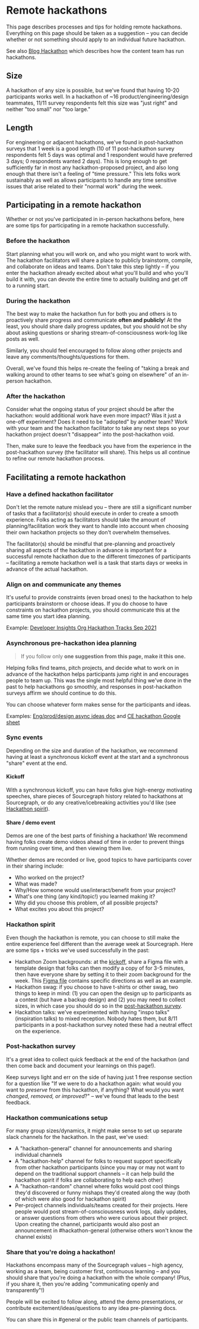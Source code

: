 # Remote hackathons

This page describes processes and tips for holding remote hackathons. Everything on this page should be taken as a suggestion – you can decide whether or not something should apply to an individual future hackathon.

See also [Blog Hackathon](../../marketing/content/editorial/blog_hackathon.md) which describes how the content team has run hackathons.

## Size

A hackathon of any size is possible, but we've found that having 10-20 participants works well. In a hackathon of ~16 product/engineering/design teammates, 11/11 survey respondents felt this size was "just right" and neither "too small" nor "too large."

## Length

For engineering or adjacent hackathons, we've found in post-hackathon surveys that 1 week is a good length (10 of 11 post-hackathon survey respondents felt 5 days was optimal and 1 respondent would have preferred 3 days; 0 respondents wanted 2 days). This is long enough to get sufficiently far in most any hackathon-proposed project, and also long enough that there isn't a feeling of "time pressure." This lets folks work sustainably as well as allows participants to handle any time sensitive issues that arise related to their "normal work" during the week.

## Participating in a remote hackathon

Whether or not you've participated in in-person hackathons before, here are some tips for participating in a remote hackathon successfully.

### Before the hackathon

Start planning what you will work on, and who you might want to work with. The hackathon facilitators will share a place to publicly brainstorm, compile, and collaborate on ideas and teams. Don't take this step lightly – if you enter the hackathon already excited about what you'll build and who you'll build it with, you can devote the entire time to actually building and get off to a running start.

### During the hackathon

The best way to make the hackathon fun for both you and others is to proactively share progress and communicate **often and publicly**! At the least, you should share daily progress updates, but you should not be shy about asking questions or sharing stream-of-consciousness work-log like posts as well.

Similarly, you should feel encouraged to follow along other projects and leave any comments/thoughts/questions for them.

Overall, we've found this helps re-create the feeling of "taking a break and walking around to other teams to see what's going on elsewhere" of an in-person hackathon.

### After the hackathon

Consider what the ongoing status of your project should be after the hackathon: would additional work have even more impact? Was it just a one-off experiment? Does it need to be "adopted" by another team? Work with your team and the hackathon facilitator to take any next steps so your hackathon project doesn't "disappear" into the post-hackathon void.

Then, make sure to leave the feedback you have from the experience in the post-hackathon survey (the facilitator will share). This helps us all continue to refine our remote hackathon process.

## Facilitating a remote hackathon

### Have a defined hackathon facilitator

Don't let the remote nature mislead you – there are still a significant number of tasks that a facilitator(s) should execute in order to create a smooth experience. Folks acting as facilitators should take the amount of planning/facilitation work they want to handle into account when choosing their own hackathon projects so they don't overwhelm themselves.

The facilitator(s) should be mindful that pre-planning and proactively sharing all aspects of the hackathon in advance is important for a successful remote hackathon due to the different timezones of participants – facilitating a remote hackathon well is a task that starts days or weeks in advance of the actual hackathon.

### Align on and communicate any themes

It's useful to provide constraints (even broad ones) to the hackathon to help participants brainstorm or choose ideas. If you do choose to have constraints on hackathon projects, you should communicate this at the same time you start idea planning.

Example: [Developer Insights Org Hackathon Tracks Sep 2021](https://docs.google.com/presentation/d/1zc4BvNI1JWEerG8i7qRqChcNKBOv2FoQDP3a0DVTlJA/edit#slide=id.geb4d1403a8_0_0)

### Asynchronous pre-hackathon idea planning

> If you follow only **one suggestion from this page, make it this one.**

Helping folks find teams, pitch projects, and decide what to work on in advance of the hackathon helps participants jump right in and encourages people to team up. This was the single most helpful thing we've done in the past to help hackathons go smoothly, and responses in post-hackathon surveys affirm we should continue to do this.

You can choose whatever form makes sense for the participants and ideas.

Examples: [Eng/prod/design async ideas doc](https://docs.google.com/document/d/1tPVFADGGp9uetgEQ0Agmpa-W_L11v3R1_UEsv5nzqjA/edit#heading=h.rddn8jkzwxg7) and [CE hackathon Google sheet](https://docs.google.com/spreadsheets/d/1R1BOmUBAOA6Mmt25rx75Lmfh4R-OIqgArD-0gHRD11M/edit#gid=0)

### Sync events

Depending on the size and duration of the hackathon, we recommend having at least a synchronous kickoff event at the start and a synchronous "share" event at the end.

#### Kickoff

With a synchronous kickoff, you can have folks give high-energy motivating speeches, share pieces of Sourcegraph history related to hackathons at Sourcegraph, or do any creative/icebreaking activities you'd like (see [Hackathon spirit](#hackathon-spirit)).

#### Share / demo event

Demos are one of the best parts of finishing a hackathon! We recommend having folks create demo videos ahead of time in order to prevent things from running over time, and then viewing them live.

Whether demos are recorded or live, good topics to have participants cover in their sharing include:

- Who worked on the project?
- What was made?
- Why/How someone would use/interact/benefit from your project?
- What's one thing (any kind/topic!) you learned making it?
- Why did you choose this problem, of all possible projects?
- What excites you about this project?

### Hackathon spirit

Even though the hackathon is remote, you can choose to still make the entire experience feel different than the average week at Sourcegraph. Here are some tips + tricks we've used successfully in the past:

- Hackathon Zoom backgrounds: at the [kickoff](#kickoff), share a Figma file with a template design that folks can then modify a copy of for 3-5 minutes, then have everyone share by setting it to their zoom background for the week. This [Figma file](https://www.figma.com/file/8Rvufqt6G4l0r809oJp0cU/Hackathon-Backgrounds?node-id=0%3A1) contains specific directions as well as an example.
- Hackathon swag: if you choose to have t-shirts or other swag, two things to keep in mind: (1) you can open the design up to participants as a contest (but have a backup design) and (2) you may need to collect sizes, in which case you should do so in the [post-hackathon survey](#post-hackathon-survey).
- Hackathon talks: we've experimented with having "inspo talks" (inspiration talks) to mixed reception. Nobody hates them, but 8/11 participants in a post-hackathon survey noted these had a neutral effect on the experience.

### Post-hackathon survey

It's a great idea to collect quick feedback at the end of the hackathon (and then come back and document your learnings on this page!).

Keep surveys light and err on the side of having just 1 free response section for a question like "If we were to do a hackathon again: what would you want to _preserve_ from this hackathon, if anything? What would you want _changed, removed, or improved_?" – we've found that leads to the best feedback.

### Hackathon communications setup

For many group sizes/dynamics, it might make sense to set up separate slack channels for the hackathon. In the past, we've used:

- A "hackathon-general" channel for announcements and sharing individual channels
- A "hackathon-help" channel for folks to request support specifically from other hackathon participants (since you may or may not want to depend on the traditional support channels – it can help build the hackathon spirit if folks are collaborating to help each other)
- A "hackathon-random" channel where folks would post cool things they'd discovered or funny mishaps they'd created along the way (both of which were also good for hackathon spirit)
- Per-project channels individuals/teams created for their projects. Here people would post stream-of-consciousness work logs, daily updates, or answer questions from others who were curious about their project. Upon creating the channel, participants would also post an announcement in #hackathon-general (otherwise others won't know the channel exists)

### Share that you're doing a hackathon!

Hackathons encompass many of the Sourcegraph values – high agency, working as a team, being customer first, continuous learning – and you should share that you're doing a hackathon with the whole company! (Plus, if you share it, then you're adding "communicating openly and transparently"!)

People will be excited to follow along, attend the demo presentations, or contribute excitement/ideas/questions to any idea pre-planning docs.

You can share this in #general or the public team channels of participants.
